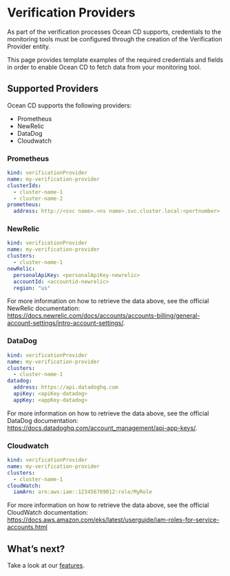 # Verification Providers

As part of the verification processes Ocean CD supports, credentials to the monitoring tools must be configured through the creation of the Verification Provider entity.

This page provides template examples of the required credentials and fields in order to enable Ocean CD to fetch data from your monitoring tool.

## Supported Providers

Ocean CD supports the following providers:

- Prometheus
- NewRelic
- DataDog
- Cloudwatch

### Prometheus

```yaml
kind: verificationProvider
name: my-verification-provider
clusterIds:
  - cluster-name-1
  - cluster-name-2
prometheus:
  address: http://<svc name>.<ns name>.svc.cluster.local:<portnumber>
```

### NewRelic

```yaml
kind: verificationProvider
name: my-verification-provider
clusters:
  - cluster-name-1
newRelic:
  personalApiKey: <personalApiKey-newrelic>
  accountId: <accountid-newrelic>
  region: "us"
```

For more information on how to retrieve the data above, see the official NewRelic documentation: https://docs.newrelic.com/docs/accounts/accounts-billing/general-account-settings/intro-account-settings/.

### DataDog

```yaml
kind: verificationProvider
name: my-verification-provider
clusters:
  - cluster-name-1
datadog:
  address: https://api.datadoghq.com
  apiKey: <apiKey-datadog>
  appKey: <appKey-datadog>
```

For more information on how to retrieve the data above, see the official DataDog documentation: https://docs.datadoghq.com/account_management/api-app-keys/.

### Cloudwatch

```yaml
kind: verificationProvider
name: my-verification-provider
clusters:
  - cluster-name-1
cloudWatch:
  iamArn: arn:aws:iam::123456789012:role/MyRole
```

For more information on how to retrieve the data above, see the official CloudWatch documentation: https://docs.aws.amazon.com/eks/latest/userguide/iam-roles-for-service-accounts.html

## What’s next?

Take a look at our [features](https://docs.spot.io/ocean-cd/concepts-features/).
